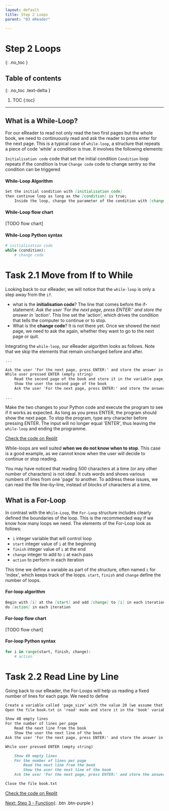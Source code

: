 ```yaml
---
layout: default
title: Step 2 Loops
parent: "03 eReader"

---
```


# Step 2 Loops
{: .no_toc }

## Table of contents
{: .no_toc .text-delta }

1. TOC
{:toc}

---

## What is a While-Loop?

For our eReader to read not only read the two first pages but the whole book, we need to continuously read and ask the reader to press enter for the next page. This is a typical case of `while-loop`, a structure that repeats a piece of code 'while' a condition is true. It involves the following elements:

`Initialisation code` code that set the initial condition
`Condition` loop repeats if the condition is true
`Change code` code to change sentry so the condition can be triggered


#### While-Loop Algorithm

```markdown
Set the initial condition with [initialisation code]
then continue loop as long as the [condition] is true;
    Inside the loop, change the parameter of the condition with [change code]
```

#### While-Loop flow chart

[TODO flow chart]


#### While-Loop Python syntax

```python
# initialisation code
while (condition):
    # change code
```


# Task 2.1 Move from If to While

Looking back to our eReader, we will notice that the `while-loop` is only a step away from the `if`.

* what is the **initialisation code**? The line that comes before the if-statement: _Ask the user 'For the next page, press ENTER:' and store the answer in 'action'_. This line set the 'action', which drives the condition that tells the computer to continue or to stop.
* What is the **change code**? It is not there yet. Once we showed the next page,  we need to ask the again, whether they want to go to the next page or quit.

Integrating the `while-loop`, our eReader algorithm looks as follows. Note that we skip the elements that remain unchanged before and after. 

```markdown
...

Ask the user 'For the next page, press ENTER:' and store the answer in 'action'
While user pressed ENTER (empty string)
    Read the second page of the book and store it in the variable page_content
    Show the user the second page of the book
    Ask the user 'For the next page, press ENTER:' and store the answer in 'action'

...
```

Make the two changes to your Python code and execute the program to see if it works as expected. As long as you press ENTER, the program should show the next page. To stop the program, type any character before pressing ENTER. The input will no longer equal 'ENTER', thus leaving the `while-loop` and ending the programme.

[Check the code on Replit](https://repl.it/@IO1075/03-ereader-step2-1)

While-loops are well suited **when we do not know when to stop**. This case is a good example, as we cannot know when the user will decide to continue or stop reading.

You may have noticed that reading 500 characters at a time (or any other number of characters) is not ideal. It cuts words and shows various numbers of lines from one 'page' to another. To address these issues, we can read the file line-by-line, instead of blocks of characters at a time.

## What is a For-Loop

In contrast with the `While-Loop`, the `For-Loop` structure includes clearly defined the boundaries of the loop. This is the recommended way if we know how many loops we need. The elements of the For-Loop look as follows:


* `i` integer variable that will control loop
* `start` integer value of `i` at the beginning
* `finish` integer value of `i` at the end
* `change` integer to add to `i` at each pass
* `action` to perform in each iteration

This time we define a variable as part of the structure, often named `i` for 'index', which keeps track of the loops. `start`, `finish` and `change` define the number of loops.

#### For-loop algorithm

```markdown
Begin with [i] at the [start] and add [change] to [i] in each iteration until [i] is larger than or equal to [finish];
do [action] in each iteration
```

#### For-loop flow chart

[TODO flow chart]

#### For-loop Python syntax

```python
for i in range(start, finish, change):
    # action
```


# Task 2.2 Read Line by Line

Going back to our eReader, the For-Loops will help us reading a fixed number of lines for each page. We need to define 

```markdown
Create a variable called 'page_size' with the value 20 (we assume that a page is 15-line long)
Open the file book.txt in 'read' mode and store it in the 'book' variable

Show 40 empty lines
For the number of lines per page
    Read the next line from the book
    Show the user the next line of the book
Ask the user 'For the next page, press ENTER:' and store the answer in 'action'

While user pressed ENTER (empty string)

    Show 40 empty lines
    For the number of lines per page
        Read the next line from the book
        Show the user the next line of the book
    Ask the user 'For the next page, press ENTER:' and store the answer in 'action'

Close the file book.txt
```




[Check the code on Replit](https://repl.it/@IO1075/03-ereader-step2-2)

[Next: Step 3 - Function]({{site.baseurl}}/assignments/03-ereader/step3){: .btn .btn-purple }